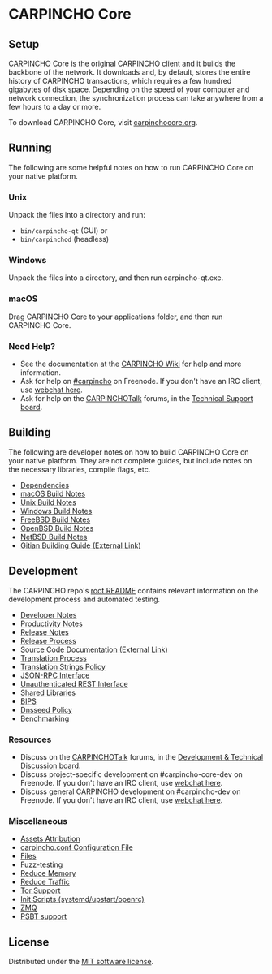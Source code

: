CARPINCHO Core
=============

Setup
---------------------
CARPINCHO Core is the original CARPINCHO client and it builds the backbone of the network. It downloads and, by default, stores the entire history of CARPINCHO transactions, which requires a few hundred gigabytes of disk space. Depending on the speed of your computer and network connection, the synchronization process can take anywhere from a few hours to a day or more.

To download CARPINCHO Core, visit [carpinchocore.org](https://carpinchocore.org/en/download/).

Running
---------------------
The following are some helpful notes on how to run CARPINCHO Core on your native platform.

### Unix

Unpack the files into a directory and run:

- `bin/carpincho-qt` (GUI) or
- `bin/carpinchod` (headless)

### Windows

Unpack the files into a directory, and then run carpincho-qt.exe.

### macOS

Drag CARPINCHO Core to your applications folder, and then run CARPINCHO Core.

### Need Help?

* See the documentation at the [CARPINCHO Wiki](https://en.carpincho.it/wiki/Main_Page)
for help and more information.
* Ask for help on [#carpincho](https://webchat.freenode.net/#carpincho) on Freenode. If you don't have an IRC client, use [webchat here](https://webchat.freenode.net/#carpincho).
* Ask for help on the [CARPINCHOTalk](https://carpinchotalk.org/) forums, in the [Technical Support board](https://carpinchotalk.org/index.php?board=4.0).

Building
---------------------
The following are developer notes on how to build CARPINCHO Core on your native platform. They are not complete guides, but include notes on the necessary libraries, compile flags, etc.

- [Dependencies](dependencies.md)
- [macOS Build Notes](build-osx.md)
- [Unix Build Notes](build-unix.md)
- [Windows Build Notes](build-windows.md)
- [FreeBSD Build Notes](build-freebsd.md)
- [OpenBSD Build Notes](build-openbsd.md)
- [NetBSD Build Notes](build-netbsd.md)
- [Gitian Building Guide (External Link)](https://github.com/carpincho-core/docs/blob/master/gitian-building.md)

Development
---------------------
The CARPINCHO repo's [root README](/README.md) contains relevant information on the development process and automated testing.

- [Developer Notes](developer-notes.md)
- [Productivity Notes](productivity.md)
- [Release Notes](release-notes.md)
- [Release Process](release-process.md)
- [Source Code Documentation (External Link)](https://doxygen.carpinchocore.org/)
- [Translation Process](translation_process.md)
- [Translation Strings Policy](translation_strings_policy.md)
- [JSON-RPC Interface](JSON-RPC-interface.md)
- [Unauthenticated REST Interface](REST-interface.md)
- [Shared Libraries](shared-libraries.md)
- [BIPS](bips.md)
- [Dnsseed Policy](dnsseed-policy.md)
- [Benchmarking](benchmarking.md)

### Resources
* Discuss on the [CARPINCHOTalk](https://carpinchotalk.org/) forums, in the [Development & Technical Discussion board](https://carpinchotalk.org/index.php?board=6.0).
* Discuss project-specific development on #carpincho-core-dev on Freenode. If you don't have an IRC client, use [webchat here](https://webchat.freenode.net/#carpincho-core-dev).
* Discuss general CARPINCHO development on #carpincho-dev on Freenode. If you don't have an IRC client, use [webchat here](https://webchat.freenode.net/#carpincho-dev).

### Miscellaneous
- [Assets Attribution](assets-attribution.md)
- [carpincho.conf Configuration File](carpincho-conf.md)
- [Files](files.md)
- [Fuzz-testing](fuzzing.md)
- [Reduce Memory](reduce-memory.md)
- [Reduce Traffic](reduce-traffic.md)
- [Tor Support](tor.md)
- [Init Scripts (systemd/upstart/openrc)](init.md)
- [ZMQ](zmq.md)
- [PSBT support](psbt.md)

License
---------------------
Distributed under the [MIT software license](/COPYING).
